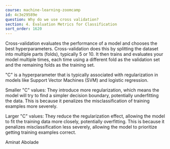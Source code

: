 ```yaml
---
course: machine-learning-zoomcamp
id: 4c3e29589e
question: Why do we use cross validation?
section: 4. Evaluation Metrics for Classification
sort_order: 1620
---
```


Cross-validation evaluates the performance of a model and chooses the best hyperparameters. Cross-validation does this by splitting the dataset into multiple parts (folds), typically 5 or 10. It then trains and evaluates your model multiple times, each time using a different fold as the validation set and the remaining folds as the training set.

"C" is a hyperparameter that is typically associated with regularization in models like Support Vector Machines (SVM) and logistic regression.

Smaller "C" values: They introduce more regularization, which means the model will try to find a simpler decision boundary, potentially underfitting the data. This is because it penalizes the misclassification of training examples more severely.

Larger "C" values: They reduce the regularization effect, allowing the model to fit the training data more closely, potentially overfitting. This is because it penalizes misclassification less severely, allowing the model to prioritize getting training examples correct.

Aminat Abolade

